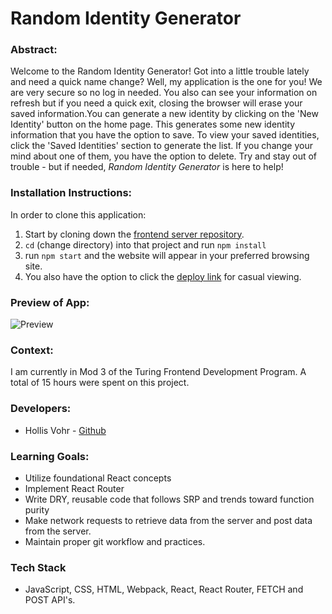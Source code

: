 # Random Identity Generator

### Abstract:
Welcome to the Random Identity Generator! Got into a little trouble lately and need a quick name change? Well, my application is the one for you! We are very secure so no log in needed. You also can see your information on refresh but if you need a quick exit, closing the browser will erase your saved information.You can generate a new identity by clicking on the 'New Identity' button on the home page. This generates some new identity information that you have the option to save. To view your saved identities, click the 'Saved Identities' section to generate the list. If you change your mind about one of them, you have the option to delete. Try and stay out of trouble - but if needed, *Random Identity Generator* is here to help!

### Installation Instructions:
In order to clone this application:
1. Start by cloning down the [frontend server repository](https://github.com/hvohr/ideabox-newIdentity).
2. `cd` (change directory) into that project and run `npm install`
3. run `npm start` and the website will appear in your preferred browsing site.
3. You also have the option to click the [deploy link](https://hvohr.github.io/ideabox-newidentity/) for casual viewing.

### Preview of App:
![Preview](https://user-images.githubusercontent.com/123392693/252508760-f44522e6-cc9b-41d7-919a-38ecff7a780d.jpeg)
### Context:
I am currently in Mod 3 of the Turing Frontend Development Program. A total of 15 hours were spent on this project.
### Developers:
- Hollis Vohr - [Github](https://github.com/hvohr)

### Learning Goals:
- Utilize foundational React concepts
- Implement React Router
- Write DRY, reusable code that follows SRP and trends toward function purity
- Make network requests to retrieve data from the server and post data from the server. 
- Maintain proper git workflow and practices.

### Tech Stack
- JavaScript, CSS, HTML, Webpack, React, React Router, FETCH and POST API's.
